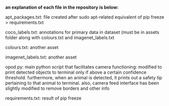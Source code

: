 **an explanation of each file in the repository is below:**

apt_packages.txt: file created after sudo apt-related equivalent of pip freeze > requirements.txt

coco_labels.txt: annotations for primary data in dataset (must be in assets folder along with colours.txt and imagenet_labels.txt

colours.txt: another asset

imagenet_labels.txt: another asset

opod.py: main python script that facilitates camera functioning: modified to print detected objects to terminal only if above a certain confidence threshold. furthermore, 
when an animal is detected, it prints out a safety tip pertaining to that animal to terminal. also, camera feed interface has been slightly modified to remove borders and other 
info

requirements.txt: result of pip freeze
